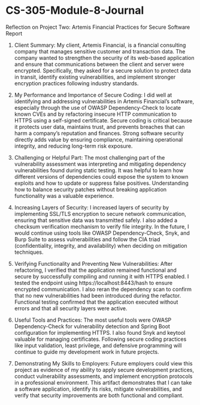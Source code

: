 # CS-305-Module-8-Journal
Reflection on Project Two: Artemis Financial Practices for Secure Software Report

1. Client Summary: 
  My client, Artemis Financial, is a financial consulting company that manages sensitive customer and transaction data. The company wanted to strengthen the security of its web-based application and ensure that communications between the client and server were encrypted. Specifically, they asked for a secure solution to protect data in transit, identify existing vulnerabilities, and implement stronger encryption practices following industry standards.

2. My Performance and Importance of Secure Coding:
  I did well at identifying and addressing vulnerabilities in Artemis Financial’s software, especially through the use of OWASP Dependency-Check to locate known CVEs and by refactoring insecure HTTP communication to HTTPS using a self-signed certificate. Secure coding is critical because it protects user data, maintains trust, and prevents breaches that can harm a company’s reputation and finances. Strong software security directly adds value by ensuring compliance, maintaining operational integrity, and reducing long-term risk exposure.

3. Challenging or Helpful Part:
  The most challenging part of the vulnerability assessment was interpreting and mitigating dependency vulnerabilities found during static testing. It was helpful to learn how different versions of dependencies could expose the system to known exploits and how to update or suppress false positives. Understanding how to balance security patches without breaking application functionality was a valuable experience.

4. Increasing Layers of Security:
  I increased layers of security by implementing SSL/TLS encryption to secure network communication, ensuring that sensitive data was transmitted safely. I also added a checksum verification mechanism to verify file integrity. In the future, I would continue using tools like OWASP Dependency-Check, Snyk, and Burp Suite to assess vulnerabilities and follow the CIA triad (confidentiality, integrity, and availability) when deciding on mitigation techniques.

5. Verifying Functionality and Preventing New Vulnerabilities:
  After refactoring, I verified that the application remained functional and secure by successfully compiling and running it with HTTPS enabled. I tested the endpoint using https://localhost:8443/hash to ensure encrypted communication. I also reran the dependency scan to confirm that no new vulnerabilities had been introduced during the refactor. Functional testing confirmed that the application executed without errors and that all security layers were active.

6. Useful Tools and Practices:
  The most useful tools were OWASP Dependency-Check for vulnerability detection and Spring Boot configuration for implementing HTTPS. I also found Snyk and keytool valuable for managing certificates. Following secure coding practices like input validation, least privilege, and defensive programming will continue to guide my development work in future projects.

7. Demonstrating My Skills to Employers:
  Future employers could view this project as evidence of my ability to apply secure development practices, conduct vulnerability assessments, and implement encryption protocols in a professional environment. This artifact demonstrates that I can take a software application, identify its risks, mitigate vulnerabilities, and verify that security improvements are both functional and compliant.

